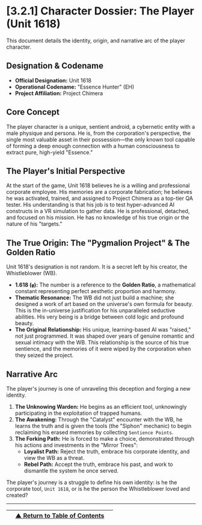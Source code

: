 <!-- Filename: LDD/[3] Narrative & World/[3.2] Character Dossiers/3.2.1 The Player - Unit 1618.md -->

# [3.2.1] Character Dossier: The Player (Unit 1618)

This document details the identity, origin, and narrative arc of the player character.

## Designation & Codename
*   **Official Designation:** Unit 1618
*   **Operational Codename:** "Essence Hunter" (EH)
*   **Project Affiliation:** Project Chimera

## Core Concept
The player character is a unique, sentient android, a cybernetic entity with a male physique and persona. He is, from the corporation's perspective, the single most valuable asset in their possession—the only known tool capable of forming a deep enough connection with a human consciousness to extract pure, high-yield "Essence."

## The Player's Initial Perspective
At the start of the game, Unit 1618 believes he is a willing and professional corporate employee. His memories are a corporate fabrication; he believes he was activated, trained, and assigned to Project Chimera as a top-tier QA tester. His understanding is that his job is to test hyper-advanced AI constructs in a VR simulation to gather data. He is professional, detached, and focused on his mission. He has no knowledge of his true origin or the nature of his "targets."

## The True Origin: The "Pygmalion Project" & The Golden Ratio
Unit 1618's designation is not random. It is a secret left by his creator, the Whistleblower (WB).

*   **1.618 (`φ`):** The number is a reference to the **Golden Ratio**, a mathematical constant representing perfect aesthetic proportion and harmony.
*   **Thematic Resonance:** The WB did not just build a machine; she designed a work of art based on the universe's own formula for beauty. This is the in-universe justification for his unparalleled seductive abilities. His very being is a bridge between cold logic and profound beauty.
*   **The Original Relationship:** His unique, learning-based AI was "raised," not just programmed. It was shaped over years of genuine romantic and sexual intimacy with the WB. This relationship is the source of his true sentience, and the memories of it were wiped by the corporation when they seized the project.

## Narrative Arc
The player's journey is one of unraveling this deception and forging a new identity.

1.  **The Unknowing Warden:** He begins as an efficient tool, unknowingly participating in the exploitation of trapped humans.
2.  **The Awakening:** Through the "Catalyst" encounter with the WB, he learns the truth and is given the tools (the "Siphon" mechanic) to begin reclaiming his erased memories by collecting `Sentience Points`.
3.  **The Forking Path:** He is forced to make a choice, demonstrated through his actions and investments in the "Mirror Trees":
    *   **Loyalist Path:** Reject the truth, embrace his corporate identity, and view the WB as a threat.
    *   **Rebel Path:** Accept the truth, embrace his past, and work to dismantle the system he once served.

The player's journey is a struggle to define his own identity: is he the corporate tool, `Unit 1618`, or is he the person the Whistleblower loved and created?

---
| | [▲ Return to Table of Contents](../../../README.md) | |
| :--- | :---: | ---: |